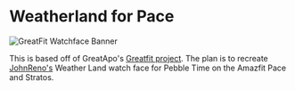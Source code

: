 # Weatherland for Pace
![GreatFit Watchface Banner](other/images/1.jpg)

This is based off of GreatApo's [Greatfit project](https://github.com/GreatApo/GreatFit). The plan is to recreate [JohnReno's](https://reno.watch/) Weather Land watch face for Pebble Time on the Amazfit Pace and Stratos.

